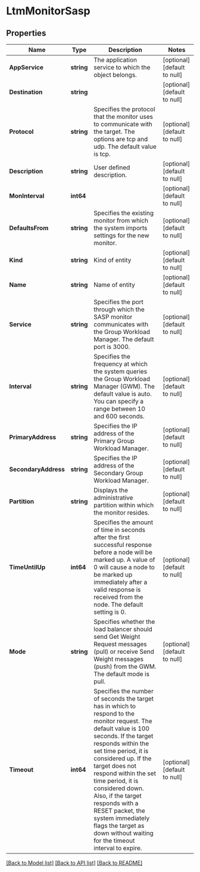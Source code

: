# LtmMonitorSasp

## Properties
Name | Type | Description | Notes
------------ | ------------- | ------------- | -------------
**AppService** | **string** | The application service to which the object belongs. | [optional] [default to null]
**Destination** | **string** |  | [optional] [default to null]
**Protocol** | **string** | Specifies the protocol that the monitor uses to communicate with the target. The options are tcp and udp. The default value is tcp. | [optional] [default to null]
**Description** | **string** | User defined description. | [optional] [default to null]
**MonInterval** | **int64** |  | [optional] [default to null]
**DefaultsFrom** | **string** | Specifies the existing monitor from which the system imports settings for the new monitor. | [optional] [default to null]
**Kind** | **string** | Kind of entity | [optional] [default to null]
**Name** | **string** | Name of entity | [optional] [default to null]
**Service** | **string** | Specifies the port through which the SASP monitor communicates with the Group Workload Manager. The default port is 3000. | [optional] [default to null]
**Interval** | **string** | Specifies the frequency at which the system queries the Group Workload Manager (GWM). The default value is auto. You can specify a range between 10 and 600 seconds. | [optional] [default to null]
**PrimaryAddress** | **string** | Specifies the IP address of the Primary Group Workload Manager. | [optional] [default to null]
**SecondaryAddress** | **string** | Specifies the IP address of the Secondary Group Workload Manager. | [optional] [default to null]
**Partition** | **string** | Displays the administrative partition within which the monitor resides. | [optional] [default to null]
**TimeUntilUp** | **int64** | Specifies the amount of time in seconds after the first successful response before a node will be marked up.  A value of 0 will cause a node to be marked up immediately after a valid  response is received from the node. The default setting is 0. | [optional] [default to null]
**Mode** | **string** | Specifies whether the load balancer should send Get Weight Request messages (pull) or receive Send Weight messages (push) from the GWM. The default mode is pull. | [optional] [default to null]
**Timeout** | **int64** | Specifies the number of seconds the target has in which to respond to the monitor request. The default value is 100 seconds. If the target responds within the set time period, it is considered up. If the target does not respond within the set time period, it is considered down. Also, if the target responds with a RESET packet, the system immediately flags the target as down without waiting for the timeout interval to expire. | [optional] [default to null]

[[Back to Model list]](../README.md#documentation-for-models) [[Back to API list]](../README.md#documentation-for-api-endpoints) [[Back to README]](../README.md)


